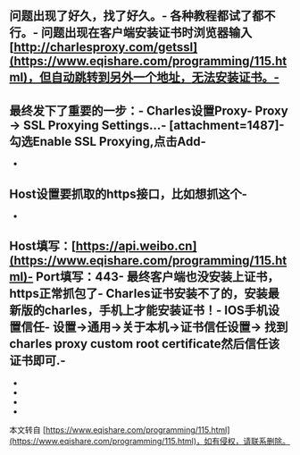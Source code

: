问题出现了好久，找了好久。-
各种教程都试了都不行。-
问题出现在客户端安装证书时浏览器输入[http://charlesproxy.com/getssl](https://www.eqishare.com/programming/115.html)，但自动跳转到另外一个地址，无法安装证书。-
-
**最终发下了重要的一步：**-
**Charles设置Proxy**-
Proxy -> SSL Proxying Settings...-
\[attachment=1487\]-
勾选Enable SSL Proxying,点击Add-
-
-
Host设置要抓取的https接口，比如想抓这个-
-
-
Host填写：[https://api.weibo.cn](https://www.eqishare.com/programming/115.html)-
Port填写：443-
最终客户端也没安装上证书，https正常抓包了-
**Charles证书安装不了的，安装最新版的charles，手机上才能安装证书！**-
**IOS手机设置信任**-
设置->通用->关于本机->证书信任设置-> 找到charles proxy custom root certificate然后信任该证书即可.-
-
-
-
-

-

本文转自 [https://www.eqishare.com/programming/115.html](https://www.eqishare.com/programming/115.html)，如有侵权，请联系删除。